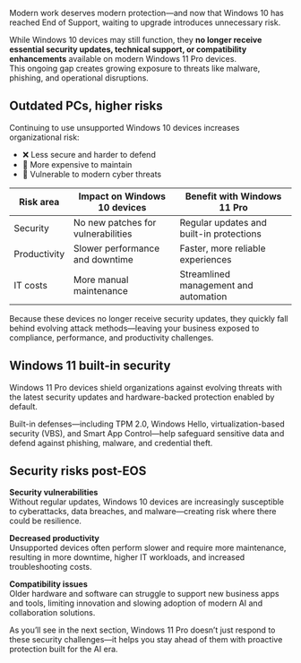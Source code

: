Modern work deserves modern protection—and now that Windows 10 has reached End of Support, waiting to upgrade introduces unnecessary risk.

While Windows 10 devices may still function, they **no longer receive essential security updates, technical support, or compatibility enhancements** available on modern Windows 11 Pro devices.  
This ongoing gap creates growing exposure to threats like malware, phishing, and operational disruptions.

## Outdated PCs, higher risks

Continuing to use unsupported Windows 10 devices increases organizational risk:

- ❌ Less secure and harder to defend  
- 🔧 More expensive to maintain  
- 🧨 Vulnerable to modern cyber threats  

| **Risk area** | **Impact on Windows 10 devices** | **Benefit with Windows 11 Pro** |
|----------------|----------------------------------|---------------------------------|
| Security | No new patches for vulnerabilities | Regular updates and built-in protections |
| Productivity | Slower performance and downtime | Faster, more reliable experiences |
| IT costs | More manual maintenance | Streamlined management and automation |

Because these devices no longer receive security updates, they quickly fall behind evolving attack methods—leaving your business exposed to compliance, performance, and productivity challenges.

## Windows 11 built-in security

Windows 11 Pro devices shield organizations against evolving threats with the latest security updates and hardware-backed protection enabled by default.  

Built-in defenses—including TPM 2.0, Windows Hello, virtualization-based security (VBS), and Smart App Control—help safeguard sensitive data and defend against phishing, malware, and credential theft.

## Security risks post-EOS

**Security vulnerabilities**  
Without regular updates, Windows 10 devices are increasingly susceptible to cyberattacks, data breaches, and malware—creating risk where there could be resilience.

**Decreased productivity**  
Unsupported devices often perform slower and require more maintenance, resulting in more downtime, higher IT workloads, and increased troubleshooting costs.

**Compatibility issues**  
Older hardware and software can struggle to support new business apps and tools, limiting innovation and slowing adoption of modern AI and collaboration solutions.

As you’ll see in the next section, Windows 11 Pro doesn’t just respond to these security challenges—it helps you stay ahead of them with proactive protection built for the AI era.